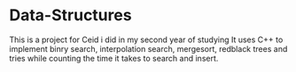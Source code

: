 # Data-Structures
This is a project for Ceid i did in my second year of studying
It uses C++ to implement binry search, interpolation search, mergesort, redblack trees and tries while counting the time it takes to search and insert.
